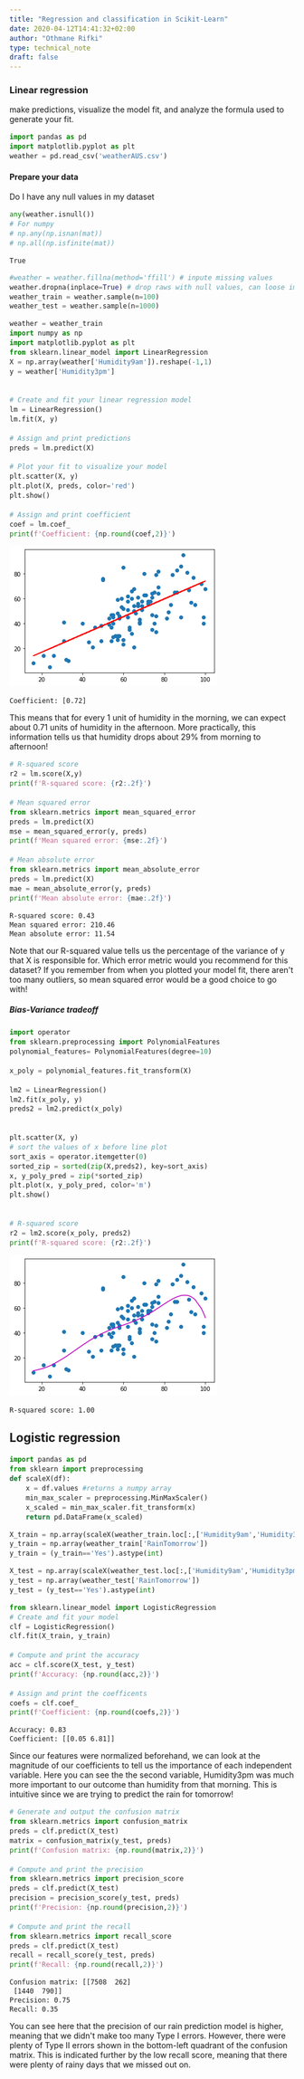 ```yaml
---
title: "Regression and classification in Scikit-Learn"
date: 2020-04-12T14:41:32+02:00
author: "Othmane Rifki"
type: technical_note
draft: false
---
```

### Linear regression
 make predictions, visualize the model fit, and analyze the formula used to generate your fit.


```python
import pandas as pd
import matplotlib.pyplot as plt
weather = pd.read_csv('weatherAUS.csv')
```

#### Prepare your data
Do I have any null values in my dataset


```python
any(weather.isnull())
# For numpy
# np.any(np.isnan(mat))
# np.all(np.isfinite(mat))
```




    True




```python
#weather = weather.fillna(method='ffill') # inpute missing values
weather.dropna(inplace=True) # drop raws with null values, can loose important information
weather_train = weather.sample(n=100) 
weather_test = weather.sample(n=1000)
```


```python
weather = weather_train
import numpy as np
import matplotlib.pyplot as plt
from sklearn.linear_model import LinearRegression 
X = np.array(weather['Humidity9am']).reshape(-1,1)
y = weather['Humidity3pm']


# Create and fit your linear regression model
lm = LinearRegression()
lm.fit(X, y)

# Assign and print predictions
preds = lm.predict(X)

# Plot your fit to visualize your model
plt.scatter(X, y)
plt.plot(X, preds, color='red')
plt.show()

# Assign and print coefficient 
coef = lm.coef_
print(f'Coefficient: {np.round(coef,2)}')
```


![png](regression_files/regression_6_0.png)


    Coefficient: [0.72]


This means that for every 1 unit of humidity in the morning, we can expect about 0.71 units of humidity in the afternoon. More practically, this information tells us that humidity drops about 29% from morning to afternoon!


```python
# R-squared score
r2 = lm.score(X,y)
print(f'R-squared score: {r2:.2f}')

# Mean squared error
from sklearn.metrics import mean_squared_error
preds = lm.predict(X)
mse = mean_squared_error(y, preds)
print(f'Mean squared error: {mse:.2f}')

# Mean absolute error
from sklearn.metrics import mean_absolute_error
preds = lm.predict(X)
mae = mean_absolute_error(y, preds)
print(f'Mean absolute error: {mae:.2f}')
```

    R-squared score: 0.43
    Mean squared error: 210.46
    Mean absolute error: 11.54


Note that our R-squared value tells us the percentage of the variance of y that X is responsible for. Which error metric would you recommend for this dataset? If you remember from when you plotted your model fit, there aren't too many outliers, so mean squared error would be a good choice to go with!

##### Bias-Variance tradeoff


```python
import operator
from sklearn.preprocessing import PolynomialFeatures
polynomial_features= PolynomialFeatures(degree=10)

x_poly = polynomial_features.fit_transform(X)

lm2 = LinearRegression()
lm2.fit(x_poly, y)
preds2 = lm2.predict(x_poly)


plt.scatter(X, y)
# sort the values of x before line plot
sort_axis = operator.itemgetter(0)
sorted_zip = sorted(zip(X,preds2), key=sort_axis)
x, y_poly_pred = zip(*sorted_zip)
plt.plot(x, y_poly_pred, color='m')
plt.show()


# R-squared score
r2 = lm2.score(x_poly, preds2)
print(f'R-squared score: {r2:.2f}')

```


![png](regression_files/regression_11_0.png)


    R-squared score: 1.00


## Logistic regression


```python
import pandas as pd
from sklearn import preprocessing 
def scaleX(df):
    x = df.values #returns a numpy array
    min_max_scaler = preprocessing.MinMaxScaler()
    x_scaled = min_max_scaler.fit_transform(x)
    return pd.DataFrame(x_scaled)
```


```python
X_train = np.array(scaleX(weather_train.loc[:,['Humidity9am','Humidity3pm']])).reshape(-1,2)
y_train = np.array(weather_train['RainTomorrow'])
y_train = (y_train=='Yes').astype(int)
```


```python
X_test = np.array(scaleX(weather_test.loc[:,['Humidity9am','Humidity3pm']])).reshape(-1,2)
y_test = np.array(weather_test['RainTomorrow'])
y_test = (y_test=='Yes').astype(int)
```


```python
from sklearn.linear_model import LogisticRegression
# Create and fit your model
clf = LogisticRegression()
clf.fit(X_train, y_train)

# Compute and print the accuracy
acc = clf.score(X_test, y_test)
print(f'Accuracy: {np.round(acc,2)}')

# Assign and print the coefficents
coefs = clf.coef_
print(f'Coefficient: {np.round(coefs,2)}')
```

    Accuracy: 0.83
    Coefficient: [[0.05 6.81]]


Since our features were normalized beforehand, we can look at the magnitude of our coefficients to tell us the importance of each independent variable. Here you can see the the second variable, Humidity3pm was much more important to our outcome than humidity from that morning. This is intuitive since we are trying to predict the rain for tomorrow!


```python
# Generate and output the confusion matrix
from sklearn.metrics import confusion_matrix
preds = clf.predict(X_test)
matrix = confusion_matrix(y_test, preds)
print(f'Confusion matrix: {np.round(matrix,2)}')

# Compute and print the precision
from sklearn.metrics import precision_score
preds = clf.predict(X_test)
precision = precision_score(y_test, preds)
print(f'Precision: {np.round(precision,2)}')

# Compute and print the recall
from sklearn.metrics import recall_score
preds = clf.predict(X_test)
recall = recall_score(y_test, preds)
print(f'Recall: {np.round(recall,2)}')
```

    Confusion matrix: [[7508  262]
     [1440  790]]
    Precision: 0.75
    Recall: 0.35


You can see here that the precision of our rain prediction model is higher, meaning that we didn't make too many Type I errors. However, there were plenty of Type II errors shown in the bottom-left quadrant of the confusion matrix. This is indicated further by the low recall score, meaning that there were plenty of rainy days that we missed out on. 
